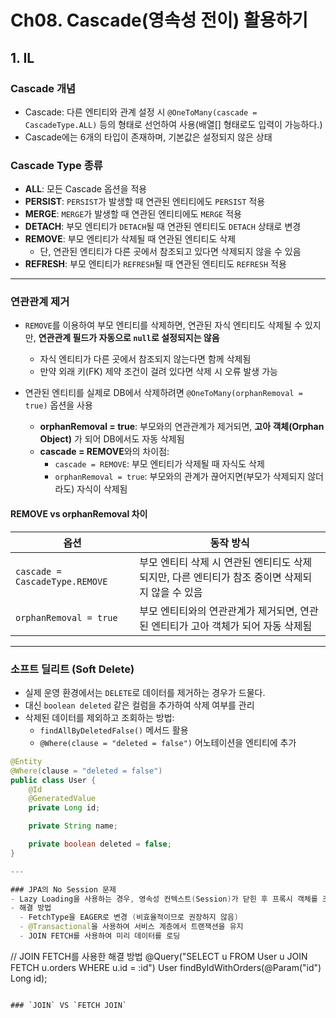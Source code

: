 # Ch08. Cascade(영속성 전이) 활용하기

## 1. IL

### Cascade 개념
- Cascade: 다른 엔티티와 관계 설정 시 `@OneToMany(cascade = CascadeType.ALL)` 등의 형태로 선언하여 사용(배열[] 형태로도 입력이 가능하다.)
- Cascade에는 6개의 타입이 존재하며, 기본값은 설정되지 않은 상태

### Cascade Type 종류
- **ALL**: 모든 Cascade 옵션을 적용
- **PERSIST**: `PERSIST`가 발생할 때 연관된 엔티티에도 `PERSIST` 적용
- **MERGE**: `MERGE`가 발생할 때 연관된 엔티티에도 `MERGE` 적용
- **DETACH**: 부모 엔티티가 `DETACH`될 때 연관된 엔티티도 `DETACH` 상태로 변경
- **REMOVE**: 부모 엔티티가 삭제될 때 연관된 엔티티도 삭제
  - 단, 연관된 엔티티가 다른 곳에서 참조되고 있다면 삭제되지 않을 수 있음
- **REFRESH**: 부모 엔티티가 `REFRESH`될 때 연관된 엔티티도 `REFRESH` 적용

---

### 연관관계 제거
- `REMOVE`를 이용하여 부모 엔티티를 삭제하면, 연관된 자식 엔티티도 삭제될 수 있지만, **연관관계 필드가 자동으로 `null`로 설정되지는 않음**  
  - 자식 엔티티가 다른 곳에서 참조되지 않는다면 함께 삭제됨  
  - 만약 외래 키(FK) 제약 조건이 걸려 있다면 삭제 시 오류 발생 가능  

- 연관된 엔티티를 실제로 DB에서 삭제하려면 `@OneToMany(orphanRemoval = true)` 옵션을 사용  
  - **orphanRemoval = true**: 부모와의 연관관계가 제거되면, **고아 객체(Orphan Object)** 가 되어 DB에서도 자동 삭제됨  
  - **cascade = REMOVE**와의 차이점:  
    - `cascade = REMOVE`: 부모 엔티티가 삭제될 때 자식도 삭제  
    - `orphanRemoval = true`: 부모와의 관계가 끊어지면(부모가 삭제되지 않더라도) 자식이 삭제됨 

#### **REMOVE vs orphanRemoval 차이**
| 옵션 | 동작 방식 |
|------|----------|
| `cascade = CascadeType.REMOVE` | 부모 엔티티 삭제 시 연관된 엔티티도 삭제되지만, 다른 엔티티가 참조 중이면 삭제되지 않을 수 있음 |
| `orphanRemoval = true` | 부모 엔티티와의 연관관계가 제거되면, 연관된 엔티티가 고아 객체가 되어 자동 삭제됨 |

---

### 소프트 딜리트 (Soft Delete)
- 실제 운영 환경에서는 `DELETE`로 데이터를 제거하는 경우가 드물다.
- 대신 `boolean deleted` 같은 컬럼을 추가하여 삭제 여부를 관리
- 삭제된 데이터를 제외하고 조회하는 방법:
  - `findAllByDeletedFalse()` 메서드 활용
  - `@Where(clause = "deleted = false")` 어노테이션을 엔티티에 추가

```java
@Entity
@Where(clause = "deleted = false")
public class User {
    @Id
    @GeneratedValue
    private Long id;

    private String name;

    private boolean deleted = false;
}

--- 

### JPA의 No Session 문제
- Lazy Loading을 사용하는 경우, 영속성 컨텍스트(Session)가 닫힌 후 프록시 객체를 조회하려고 하면 LazyInitializationException이 발생
- 해결 방법
  - FetchType을 EAGER로 변경 (비효율적이므로 권장하지 않음)
  - @Transactional을 사용하여 서비스 계층에서 트랜잭션을 유지
  - JOIN FETCH를 사용하여 미리 데이터를 로딩
```
// JOIN FETCH를 사용한 해결 방법
@Query("SELECT u FROM User u JOIN FETCH u.orders WHERE u.id = :id")
User findByIdWithOrders(@Param("id") Long id);
```

### `JOIN` VS `FETCH JOIN`
